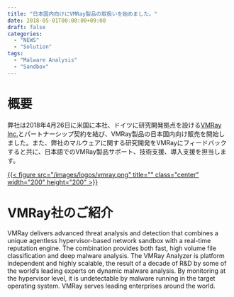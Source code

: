 ```yaml
---
title: "日本国内向けにVMRay製品の取扱いを始めました。"
date: 2018-05-01T00:00:00+09:00
draft: false
categories:
  - "NEWS"
  - "Solution"
tags:
  - "Malware Analysis"
  - "Sandbox"
---
```

# 概要
弊社は2018年4月26日に米国に本社、ドイツに研究開発拠点を設ける[VMRay Inc.][32]とパートナーシップ契約を結び、VMRay製品の日本国内向け販売を開始しました。また、弊社のマルウェアに関する研究開発をVMRayにフィードバックすると共に、日本語でのVMRay製品サポート、技術支援、導入支援を担当します。

[{{< figure src="/images/logos/vmray.png" title="" class="center" width="200" height="200" >}}][32]

# VMRay社のご紹介
VMRay delivers advanced threat analysis and detection that combines a unique agentless hypervisor-based network sandbox with a real-time reputation engine. The combination provides both fast, high volume file classification and deep malware analysis. The VMRay Analyzer is platform independent and highly scalable, the result of a decade of R&D by some of the world’s leading experts on dynamic malware analysis. By monitoring at the hypervisor level, it is undetectable by malware running in the target operating system. VMRay serves leading enterprises around the world.

[32]: https://www.vmray.com/